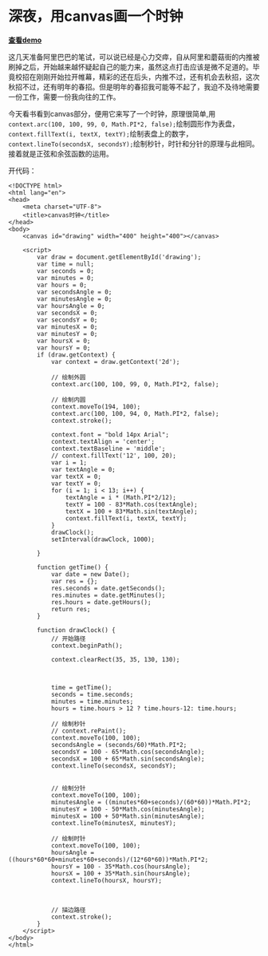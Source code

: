 # 深夜，用canvas画一个时钟 #

[**查看demo**](http://zhongshan1993.github.io/myDemo/singlePage/canvasClock.html)

这几天准备阿里巴巴的笔试，可以说已经是心力交瘁，自从阿里和蘑菇街的内推被刷掉之后，开始越来越怀疑起自己的能力来，虽然这点打击应该是微不足道的。毕竟校招在刚刚开始拉开帷幕，精彩的还在后头，内推不过，还有机会去秋招，这次秋招不过，还有明年的春招。但是明年的春招我可能等不起了，我迫不及待地需要一份工作，需要一份我向往的工作。

今天看书看到canvas部分，便用它来写了一个时钟，原理很简单,用`context.arc(100, 100, 99, 0, Math.PI*2, false);`绘制圆形作为表盘，`context.fillText(i, textX, textY);`绘制表盘上的数字，`context.lineTo(secondsX, secondsY);`绘制秒针，时针和分针的原理与此相同。接着就是正弦和余弦函数的运用。

开代码：

    <!DOCTYPE html>
    <html lang="en">
    <head>
    	<meta charset="UTF-8">
    	<title>canvas时钟</title>
    </head>
    <body>
    	<canvas id="drawing" width="400" height="400"></canvas>
    
    	<script>
    		var draw = document.getElementById('drawing');
    		var time = null;
    		var seconds = 0;
    		var minutes = 0;
    		var hours = 0;
    		var secondsAngle = 0;
    		var minutesAngle = 0;
    		var hoursAngle = 0;
    		var secondsX = 0;
    		var secondsY = 0;
    		var minutesX = 0;
    		var minutesY = 0;
    		var hoursX = 0;
    		var hoursY = 0;
    		if (draw.getContext) {
    			var context = draw.getContext('2d');
    
    			// 绘制外圆
    			context.arc(100, 100, 99, 0, Math.PI*2, false);
    
    			// 绘制内圆
    			context.moveTo(194, 100);
    			context.arc(100, 100, 94, 0, Math.PI*2, false);
    			context.stroke();
    
    			context.font = "bold 14px Arial";
    			context.textAlign = 'center';
    			context.textBaseline = 'middle';
    			// context.fillText('12', 100, 20);
    			var i = 1;
    			var textAngle = 0;
    			var textX = 0;
    			var textY = 0;
    			for (i = 1; i < 13; i++) {
    				textAngle = i * (Math.PI*2/12);
    				textY = 100 - 83*Math.cos(textAngle);
    				textX = 100 + 83*Math.sin(textAngle);
    				context.fillText(i, textX, textY);
    			}
    			drawClock();
    			setInterval(drawClock, 1000);
    
    		}
    
    		function getTime() {
    			var date = new Date();
    			var res = {};
    			res.seconds = date.getSeconds();
    			res.minutes = date.getMinutes();
    			res.hours = date.getHours();
    			return res;
    		}
    
    		function drawClock() {
    			// 开始路径
    			context.beginPath();
    
    			context.clearRect(35, 35, 130, 130);
    			
    
    
    			time = getTime();
    			seconds = time.seconds;
    			minutes = time.minutes;
    			hours = time.hours > 12 ? time.hours-12: time.hours;
    
    			// 绘制秒针
    			// context.rePaint();
    			context.moveTo(100, 100);
    			secondsAngle = (seconds/60)*Math.PI*2;
    			secondsY = 100 - 65*Math.cos(secondsAngle);
    			secondsX = 100 + 65*Math.sin(secondsAngle);
    			context.lineTo(secondsX, secondsY);
    
    
    			// 绘制分针
    			context.moveTo(100, 100);
    			minutesAngle = ((minutes*60+seconds)/(60*60))*Math.PI*2;
    			minutesY = 100 - 50*Math.cos(minutesAngle);
    			minutesX = 100 + 50*Math.sin(minutesAngle);
    			context.lineTo(minutesX, minutesY);
    
    			// 绘制时针
    			context.moveTo(100, 100);
    			hoursAngle = ((hours*60*60+minutes*60+seconds)/(12*60*60))*Math.PI*2;
    			hoursY = 100 - 35*Math.cos(hoursAngle);
    			hoursX = 100 + 35*Math.sin(hoursAngle);
    			context.lineTo(hoursX, hoursY);
    
    			
    
    			// 描边路径
    			context.stroke();
    		}
    	</script>
    </body>
    </html>